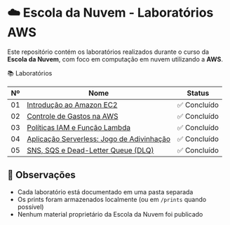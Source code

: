 # ☁️ Escola da Nuvem - Laboratórios AWS

Este repositório contém os laboratórios realizados durante o curso da **Escola da Nuvem**, com foco em computação em nuvem utilizando a **AWS**.

📚 Laboratórios

| Nº  | Nome                                              | Status        |
|-----|---------------------------------------------------|---------------|
| 01  | [Introdução ao Amazon EC2](lab01-introducao-ec2)   | ✅ Concluído  |
| 02  | [Controle de Gastos na AWS](lab02-controle-de-gastos) | ✅ Concluído  |
| 03  | [Políticas IAM e Função Lambda](lab03-politicas-iam-e-funcao-lambda) | ✅ Concluído  |
| 04  | [Aplicação Serverless: Jogo de Adivinhação](lab04-aplicacao-serverless-jogo-adivinhacao) | ✅ Concluído  |
| 05  | [SNS, SQS e Dead-Letter Queue (DLQ)](lab05-sns-sqs-dlq) | ✅ Concluído  |


## 📌 Observações

- Cada laboratório está documentado em uma pasta separada
- Os prints foram armazenados localmente (ou em `/prints` quando possível)
- Nenhum material proprietário da Escola da Nuvem foi publicado
